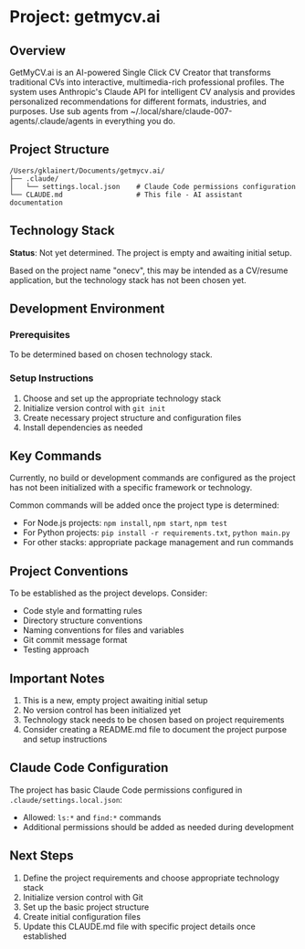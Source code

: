 # Project: getmycv.ai

## Overview
GetMyCV.ai is an AI-powered Single Click CV Creator that transforms traditional CVs into interactive, multimedia-rich professional profiles. The system uses Anthropic's Claude API for intelligent CV analysis and provides personalized recommendations for different formats, industries, and purposes.
Use sub agents from ~/.local/share/claude-007-agents/.claude/agents in everything you do.

## Project Structure
```
/Users/gklainert/Documents/getmycv.ai/
├── .claude/
│   └── settings.local.json    # Claude Code permissions configuration
└── CLAUDE.md                  # This file - AI assistant documentation
```

## Technology Stack
**Status**: Not yet determined. The project is empty and awaiting initial setup.

Based on the project name "onecv", this may be intended as a CV/resume application, but the technology stack has not been chosen yet.

## Development Environment

### Prerequisites
To be determined based on chosen technology stack.

### Setup Instructions
1. Choose and set up the appropriate technology stack
2. Initialize version control with `git init`
3. Create necessary project structure and configuration files
4. Install dependencies as needed

## Key Commands
Currently, no build or development commands are configured as the project has not been initialized with a specific framework or technology.

Common commands will be added once the project type is determined:
- For Node.js projects: `npm install`, `npm start`, `npm test`
- For Python projects: `pip install -r requirements.txt`, `python main.py`
- For other stacks: appropriate package management and run commands

## Project Conventions
To be established as the project develops. Consider:
- Code style and formatting rules
- Directory structure conventions
- Naming conventions for files and variables
- Git commit message format
- Testing approach

## Important Notes
1. This is a new, empty project awaiting initial setup
2. No version control has been initialized yet
3. Technology stack needs to be chosen based on project requirements
4. Consider creating a README.md file to document the project purpose and setup instructions

## Claude Code Configuration
The project has basic Claude Code permissions configured in `.claude/settings.local.json`:
- Allowed: `ls:*` and `find:*` commands
- Additional permissions should be added as needed during development

## Next Steps
1. Define the project requirements and choose appropriate technology stack
2. Initialize version control with Git
3. Set up the basic project structure
4. Create initial configuration files
5. Update this CLAUDE.md file with specific project details once established